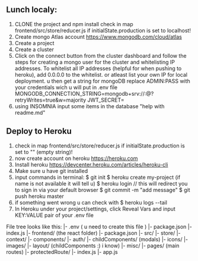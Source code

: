 ## Lunch localy: 

1. CLONE the project and npm install
check in map frontend/src/store/reducer.js if initialState.production is set to localhost!
2. Create mongo Atlas account
    https://www.mongodb.com/cloud/atlas
3. Create a project
4. Create a cluster
5. Click on the connect button from the cluster dashboard and follow the steps for creating a mongo     user for the cluster and whitelisting IP addresses. To whitelist all IP addresses (helpful for when pushing to heroku), add 0.0.0.0 to the whitelist. or atleast list your own IP for local deployment.
    u then get a string for mongoDB replace ADMIN:PASS with your credentials
    wich u will put in .env file 
    MONGODB_CONNECTION_STRING=mongodb+srv://<USER>:<PASSWORD>@<YOUR-CLUSTER>?retryWrites=true&w=majority
    JWT_SECRET=<your secret key>
6. using INSOMNIA input some items in the database "help with readme.md"

## Deploy to Heroku

1. check in map frontend/src/store/reducer.js if initialState.production is set to "" (empty string)!
7. now create account on heroku https://heroku.com
8. Install heroku https://devcenter.heroku.com/articles/heroku-cli
9. Make sure u have git installed
10. input commands in terminal: 
    $ git init
    $ heroku create my-project (if name is not available it will tell u)
    $ heroku login 
    // this will redirect you to sign in via your default browser
    $ git commit -m "add message"
    $ git push heroku master
11. if something went wrong u can check with 
    $ heroku logs --tail
12. In Heroku under your project/settings, click Reveal Vars and input KEY:VALUE pair of your .env file

File tree looks like this:
|- .env                  ( u need to create this file )
|- package.json
|- index.js
|- frontend/             (the react folder)
    |- package.json
    |- src/
       |- store/
       |- context/
       |- components/
           |- auth/
           |- childComponents/ (modals)
           |- icons/
           |- images/
           |- layout/          (childComponents :) i know)
           |- misc/
           |- pages/           (main routes)
           |- protectedRoute/
       |- index.js
       |- app.js

